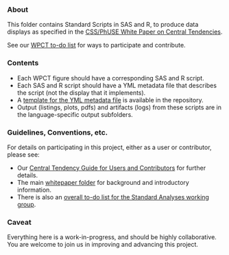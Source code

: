 ### About

This folder contains Standard Scripts in SAS and R, to produce data displays as specified in the [CSS/PhUSE White Paper on Central Tendencies](http://www.phuse.eu/publications.aspx).

See our [WPCT to-do list](./TODO.md) for ways to participate and contribute.

### Contents

* Each WPCT figure should have a corresponding SAS and R script.
* Each SAS and R script should have a YML metadata file that describes the script (not the display that it implements).
* A [template for the YML metadata file](http://github.com/phuse-org/phuse-scripts/blob/master/MetaData_template.yml) is available in the repository.
* Output (listings, plots, pdfs) and artifacts (logs) from these scripts are in the language-specific output subfolders.

### Guidelines, Conventions, etc.

For details on participating in this project, either as a user or contributor, please see:
* Our [Central Tendency Guide for Users and Contributors](http://github.com/phuse-org/phuse-scripts/blob/master/whitepapers/CentralTendency-UserGuide.md) for further details.
* The main [whitepaper folder](http://github.com/phuse-org/phuse-scripts/tree/master/whitepapers) for background and introductory information.
* There is also an [overall to-do list for the Standard Analyses working group](../../TODO.md).

### Caveat

Everything here is a work-in-progress, and should be highly collaborative. You are welcome to join us in improving and advancing this project.
